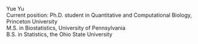 Yue Yu <br />
Current position: Ph.D. student in Quantitative and Computational Biology, Princeton University <br />
M.S. in Biostatistics, University of Pennsylvania <br />
B.S. in Statistics, the Ohio State University
